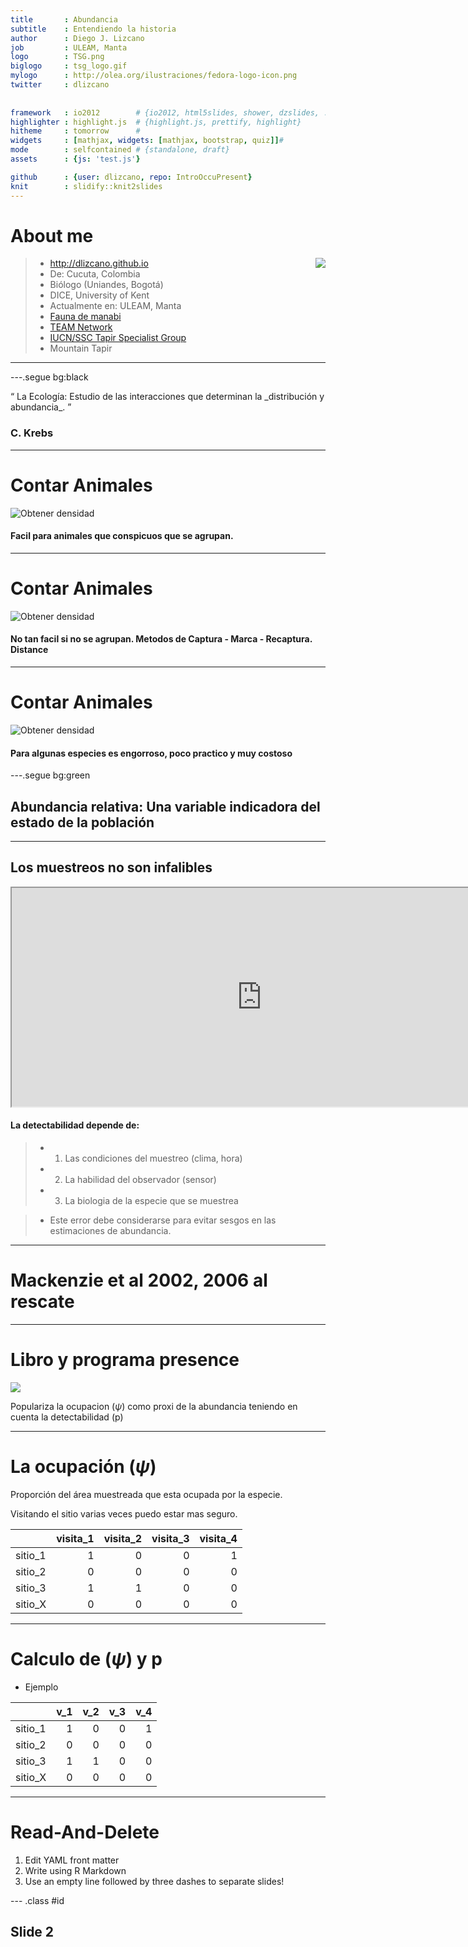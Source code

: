 ```yaml
---
title       : Abundancia
subtitle    : Entendiendo la historia
author      : Diego J. Lizcano
job         : ULEAM, Manta
logo        : TSG.png
biglogo     : tsg_logo.gif
mylogo      : http://olea.org/ilustraciones/fedora-logo-icon.png
twitter     : dlizcano
  
  
framework   : io2012        # {io2012, html5slides, shower, dzslides, ...}
highlighter : highlight.js  # {highlight.js, prettify, highlight}
hitheme     : tomorrow      # 
widgets     : [mathjax, widgets: [mathjax, bootstrap, quiz]]# 
mode        : selfcontained # {standalone, draft}
assets      : {js: 'test.js'}

github      : {user: dlizcano, repo: IntroOccuPresent}
knit        : slidify::knit2slides
---
```



# About me

<img src="assets/img/me.jpg" align="right" />

> - http://dlizcano.github.io
> - De: Cucuta, Colombia
> - Biólogo (Uniandes, Bogotá)
> - DICE, University of Kent 
> - Actualmente en: ULEAM, Manta
> - [Fauna de manabi](https://faunamanabi.github.io)
> - [TEAM Network](http://www.teamnetwork.org/user/1082)
> - [IUCN/SSC Tapir Specialist Group](http://www.tapirs.org/committees/index.html)
> - Mountain Tapir 

---

---.segue bg:black

<q> 
La Ecología:  Estudio de las interacciones que determinan la _distribución y abundancia_.
</q> 


### C. Krebs  

---

# Contar Animales
![Obtener densidad](assets/img/pinguinos.jpg)  
  
#### Facil para animales que conspicuos que se agrupan.

---

# Contar Animales
![Obtener densidad](assets/img/432.jpg)

#### No tan facil si no se agrupan. Metodos de Captura - Marca - Recaptura. Distance

---

# Contar Animales
![Obtener densidad](assets/img/Moose-capture_011.jpg)

#### Para algunas especies es engorroso, poco practico y muy costoso

---.segue bg:green

## Abundancia relativa: Una variable indicadora del estado de la población

---

## Los muestreos no son infalibles

<iframe src='http://i.giphy.com/nejXhE8hnCiQ0.gif' width=800px height=350px>
</iframe> 

#### La detectabilidad depende de:

> - 1. Las condiciones del muestreo (clima, hora)
> - 2. La habilidad del observador (sensor)
> - 3. La biologia de la especie que se muestrea
  
> - Este error debe considerarse para evitar sesgos en las estimaciones de abundancia.

---

# Mackenzie et al 2002, 2006 al rescate

---

# Libro y programa presence

![](mackenziebook.jpg)

Populariza la ocupacion ($\psi$) como proxi de la abundancia teniendo en cuenta la detectabilidad (p)

---

# La ocupación ($\psi$)

Proporción del área muestreada que esta ocupada por la especie.  

Visitando el sitio varias veces puedo estar mas seguro. 



|        | visita_1| visita_2| visita_3| visita_4|
|:-------|--------:|--------:|--------:|--------:|
|sitio_1 |        1|        0|        0|        1|
|sitio_2 |        0|        0|        0|        0|
|sitio_3 |        1|        1|        0|        0|
|sitio_X |        0|        0|        0|        0|

---

# Calculo de ($\psi$) y p

- Ejemplo

<div class="columns-2">

|        | v_1| v_2| v_3| v_4|
|:-------|---:|---:|---:|---:|
|sitio_1 |   1|   0|   0|   1|
|sitio_2 |   0|   0|   0|   0|
|sitio_3 |   1|   1|   0|   0|
|sitio_X |   0|   0|   0|   0|

---

# Read-And-Delete

1. Edit YAML front matter
2. Write using R Markdown
3. Use an empty line followed by three dashes to separate slides!

--- .class #id 

## Slide 2




